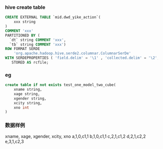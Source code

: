 ### hive create table
```sql
CREATE EXTERNAL TABLE `mid.dwd_yike_action`(
    xxx string
)
COMMENT 'xxx'
PARTITIONED BY ( 
  `dt` string COMMENT 'xxx', 
  `tb` string COMMENT 'xxx')
ROW FORMAT SERDE
    'org.apache.hadoop.hive.serde2.columnar.ColumnarSerDe'
WITH SERDEPROPERTIES ( 'field.delim' = '\1' , 'collected.delim' = '\2', 'mapkey.delim' = '\3', 'line.delim' = '\n')
   STORED AS rcfile;
```
### eg
```sql
create table if not exists test_one_model_two_cube(
    xname string,
    xage string,
    xgender string,
    xcity string,
    xno int
)
```

### 数据样例
xname, xage, xgender, xcity, xno
a,1,0,c1,1
b,1,0,c1,1
c,2,1,c1,2
d,2,1,c2,2
e,3,1,c2,3
